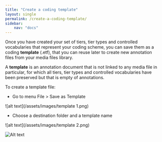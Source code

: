 ```yaml
---
title: "Create a coding template"
layout: single
permalink: /create-a-coding-template/
sidebar:
    nav: "docs"
---
```


 Once you have created your set of tiers, tier types and controlled vocabularies that represent your coding scheme, you can save them as a coding **template** (.etf), that you can reuse later to create new annotation files from your media files library. 

A **template** is an annotation document that is not linked to any media file in particular, for which all tiers, tier types and controlled vocabularies have been preserved but that is empty of annotations.


To create a template file:

  * Go to menu File > Save as Template

![alt text](/assets/images/template 1.png)
  
  * Choose a destination folder and a template name

![alt text](/assets/images/template 2.png)

![Alt text](../assets/videos/save.gif)





